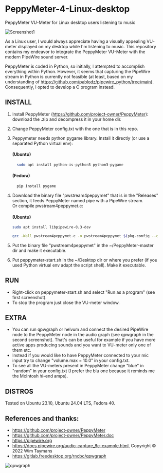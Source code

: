# PeppyMeter-4-Linux-desktop
PeppyMeter VU-Meter for Linux desktop users listening to music

![Screenshot1](https://github.com/spagoc/PeppyMeter-4-Linux-desktop/assets/1367579/bdacbabb-ee81-4f31-989d-5a7a43f034db)

As a Linux user, I would always appreciate having a visually appealing VU-meter displayed on my desktop while I'm listening to music. This repository contains my endeavor to integrate the PeppyMeter VU-Meter with the modern PipeWire sound server. 

PeppyMeter is coded in Python, so initially, I attempted to accomplish everything within Python. However, it seems that capturing the PipeWire stream in Python is currently not feasible (at least, based on my understanding of https://github.com/pablodz/pipewire_python/tree/main). Consequently, I opted to develop a C program instead.

## INSTALL
1. Install PeppyMeter (https://github.com/project-owner/PeppyMeter):
   download the .zip and decompress it in your home dir.
2. Change PeppyMeter config.txt with the one that is in this repo.
3. Peppymeter needs python pygame library. Install it directly (or use a separated Python virtual env):  
   ####  (Ubuntu)
   ```bash
     sudo apt install python-is-python3 python3-pygame 
   ```        
   ####  (Fedora)     
   ```bash
     pip install pygame  
   ```
4. Download the binary file "pwstream4peppymet" that is in the "Releases" section, it feeds PeppyMeter named pipe with a PipeWire stream.     
   Or compile pwstream4peppymet.c:
     ####  (Ubuntu)
     ```bash  
     sudo apt install libpipewire-0.3-dev
     ```

     ```bash     
     gcc -Wall pwstream4peppymet.c -o pwstream4peppymet $(pkg-config --cflags --libs libpipewire-0.3) -lm
     ```
6. Put the binary file "pwstream4peppymet" in the ~/PeppyMeter-master dir and make it executable.
7. Put peppymeter-start.sh in the ~/Desktop dir or where you prefer (if you used Python virtual env adapt the script shell). Make it executable.

## RUN
* Right-click on peppymeter-start.sh and select "Run as a program" (see first screenshot).
* To stop the program just close the VU-meter window.

## EXTRA
* You can run qpwgraph or helvum and connect the desired PipeWire node to the PeppyMeter node in the audio graph (see qpwgraph in the second screenshot). That's can be useful for example if you have more active apps producing sounds and you want to VU-meter only one of them etc.
* Instead if you would like to have PeppyMeter connected to your mic input try to change "volume.max = 10.0" in your config.txt.
* To see all the VU-meters present in PeppyMeter change "blue" in "random" in your config.txt (I prefer the blu one because it reminds me the McIntosh hi-end amps).

## DISTROS
Tested on Ubuntu 23.10, Ubuntu 24.04 LTS, Fedora 40.  

## References and thanks:
* https://github.com/project-owner/PeppyMeter
* https://github.com/project-owner/PeppyMeter.doc
* https://pipewire.org
* https://docs.pipewire.org/audio-capture_8c-example.html, Copyright © 2022 Wim Taymans
* https://gitlab.freedesktop.org/rncbc/qpwgraph

  
![qpwgraph](https://github.com/spagoc/PeppyMeter-4-Linux-desktop/assets/1367579/fad59bef-24b3-44ec-a5dd-9a1e48fcce73)
